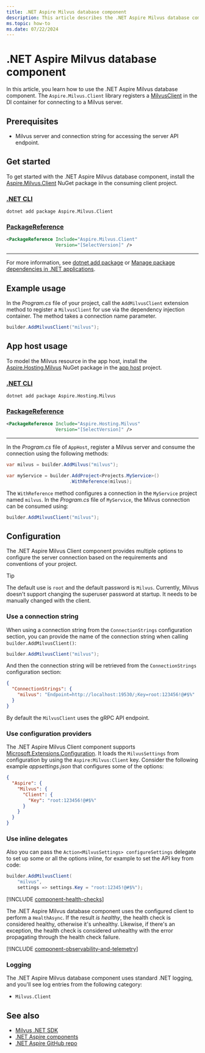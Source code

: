 ```yaml
---
title: .NET Aspire Milvus database component
description: This article describes the .NET Aspire Milvus database component.
ms.topic: how-to
ms.date: 07/22/2024
---
```


# .NET Aspire Milvus database component

In this article, you learn how to use the .NET Aspire Milvus database component. The `Aspire.Milvus.Client` library registers a [MilvusClient](https://github.com/milvus-io/milvus-sdk-csharp) in the DI container for connecting to a Milvus server.

## Prerequisites

- Milvus server and connection string for accessing the server API endpoint.

## Get started

To get started with the .NET Aspire Milvus database component, install the [Aspire.Milvus.Client](https://www.nuget.org/packages/Aspire.Milvus.Client) NuGet package in the consuming client project.

### [.NET CLI](#tab/dotnet-cli)

```dotnetcli
dotnet add package Aspire.Milvus.Client
```

### [PackageReference](#tab/package-reference)

```xml
<PackageReference Include="Aspire.Milvus.Client"
                  Version="[SelectVersion]" />
```

---

For more information, see [dotnet add package](/dotnet/core/tools/dotnet-add-package) or [Manage package dependencies in .NET applications](/dotnet/core/tools/dependencies).

## Example usage

In the _Program.cs_ file of your project, call the `AddMilvusClient` extension method to register a `MilvusClient` for use via the dependency injection container. The method takes a connection name parameter.

```csharp
builder.AddMilvusClient("milvus");
```

## App host usage

To model the Milvus resource in the app host, install the [Aspire.Hosting.Milvus](https://www.nuget.org/packages/Aspire.Hosting.Milvus) NuGet package in the [app host](xref:aspire/app-host) project.

### [.NET CLI](#tab/dotnet-cli)

```dotnetcli
dotnet add package Aspire.Hosting.Milvus
```

### [PackageReference](#tab/package-reference)

```xml
<PackageReference Include="Aspire.Hosting.Milvus"
                  Version="[SelectVersion]" />
```

---

In the _Program.cs_ file of `AppHost`, register a Milvus server and consume the connection using the following methods:

```csharp
var milvus = builder.AddMilvus("milvus");

var myService = builder.AddProject<Projects.MyService>()
                       .WithReference(milvus);
```

The `WithReference` method configures a connection in the `MyService` project named `milvus`. In the _Program.cs_ file of `MyService`, the Milvus connection can be consumed using:

```csharp
builder.AddMilvusClient("milvus");
```

## Configuration

The .NET Aspire Milvus Client component provides multiple options to configure the server connection based on the requirements and conventions of your project.

> [!TIP]
> The default use is `root` and the default password is `Milvus`. Currently, Milvus doesn't support changing the superuser password at startup. It needs to be manually changed with the client.

### Use a connection string

When using a connection string from the `ConnectionStrings` configuration section, you can provide the name of the connection string when calling `builder.AddMilvusClient()`:

```csharp
builder.AddMilvusClient("milvus");
```

And then the connection string will be retrieved from the `ConnectionStrings` configuration section:

```json
{
  "ConnectionStrings": {
    "milvus": "Endpoint=http://localhost:19530/;Key=root:123456!@#$%"
  }
}
```

By default the `MilvusClient` uses the gRPC API endpoint.

### Use configuration providers

The .NET Aspire Milvus Client component supports [Microsoft.Extensions.Configuration](/dotnet/api/microsoft.extensions.configuration). It loads the `MilvusSettings` from configuration by using the `Aspire:Milvus:Client` key. Consider the following example _appsettings.json_ that configures some of the options:

```json
{
  "Aspire": {
    "Milvus": {
      "Client": {
        "Key": "root:123456!@#$%"
      }
    }
  }
}
```

### Use inline delegates

Also you can pass the `Action<MilvusSettings> configureSettings` delegate to set up some or all the options inline, for example to set the API key from code:

```csharp
builder.AddMilvusClient(
    "milvus",
    settings => settings.Key = "root:12345!@#$%");
```

[!INCLUDE [component-health-checks](../includes/component-health-checks.md)]

The .NET Aspire Milvus database component uses the configured client to perform a `HealthAsync`. If the result _is healthy_, the health check is considered healthy, otherwise it's unhealthy. Likewise, if there's an exception, the health check is considered unhealthy with the error propagating through the health check failure.

[!INCLUDE [component-observability-and-telemetry](../includes/component-observability-and-telemetry.md)]

### Logging

The .NET Aspire Milvus database component uses standard .NET logging, and you'll see log entries from the following category:

- `Milvus.Client`

## See also

- [Milvus .NET SDK](https://github.com/milvus-io/milvus-sdk-csharp)
- [.NET Aspire components](../fundamentals/components-overview.md)
- [.NET Aspire GitHub repo](https://github.com/dotnet/aspire)

<!--
https://github.com/dotnet/docs-aspire/issues/1039

We added a new Aspire.Milvus.Client component and Aspire.Hosting.Milvus hosting library in main. See:

Add Milvus Aspire Component aspire#796
Adds Milvus to the Aspire hosting/component packages aspire#4179
https://github.com/dotnet/aspire/tree/main/src/Components/Aspire.Milvus.Client

Include links to:
- https://milvus.io/
- https://github.com/milvus-io/milvus
-->